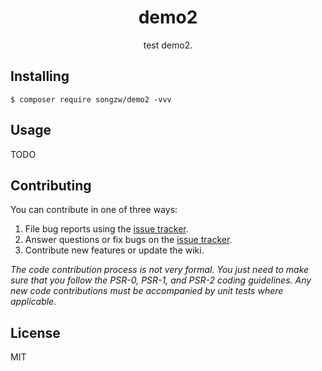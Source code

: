 <h1 align="center"> demo2 </h1>

<p align="center"> test demo2.</p>


## Installing

```shell
$ composer require songzw/demo2 -vvv
```

## Usage

TODO

## Contributing

You can contribute in one of three ways:

1. File bug reports using the [issue tracker](https://github.com/songzw/demo2/issues).
2. Answer questions or fix bugs on the [issue tracker](https://github.com/songzw/demo2/issues).
3. Contribute new features or update the wiki.

_The code contribution process is not very formal. You just need to make sure that you follow the PSR-0, PSR-1, and PSR-2 coding guidelines. Any new code contributions must be accompanied by unit tests where applicable._

## License

MIT